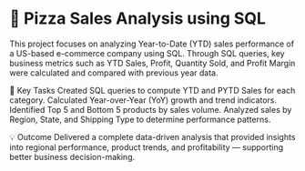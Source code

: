 # 🍕 Pizza Sales Analysis using SQL

This project focuses on analyzing Year-to-Date (YTD) sales performance of a US-based e-commerce company using SQL.
Through SQL queries, key business metrics such as YTD Sales, Profit, Quantity Sold, and Profit Margin were calculated and compared with previous year data.

🎯 Key Tasks
Created SQL queries to compute YTD and PYTD Sales for each category.
Calculated Year-over-Year (YoY) growth and trend indicators.
Identified Top 5 and Bottom 5 products by sales volume.
Analyzed sales by Region, State, and Shipping Type to determine performance patterns.

💡 Outcome
Delivered a complete data-driven analysis that provided insights into regional performance, product trends, and profitability — supporting better business decision-making.
